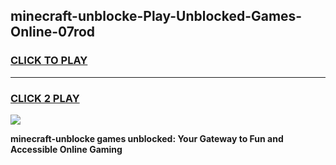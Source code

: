 
## minecraft-unblocke-Play-Unblocked-Games-Online-07rod
<h3>
<a href="https://premium76.site?title=minecraft-unblocke&ref=25A">CLICK TO PLAY</a></h3>
<hr>

<h3>
<a href="https://premium76.site?title=minecraft-unblocke&ref=25A">CLICK 2 PLAY</a>
  
</h3>

<a href="https://premium76.site?title=minecraft-unblocke&ref=25A"><img src="https://clearcache.store/games.png"></a>


**minecraft-unblocke games unblocked: Your Gateway to Fun and Accessible Online Gaming**
